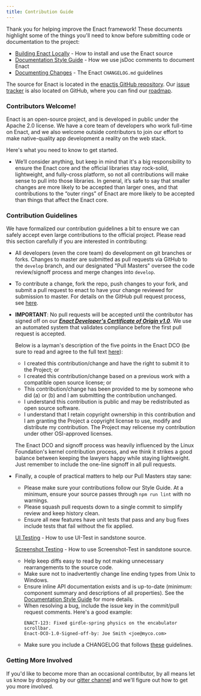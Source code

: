```yaml
---
title: Contribution Guide
---
```


Thank you for helping improve the Enact framework! These documents highlight some of the things you'll need to know before
submitting code or documentation to the project:

<!-- *   [Coding Style Guide](./code-style.md) - The Enact code style explained -->
*   [Building Enact Locally](./building-enact-locally.md) - How to install and use the Enact source
*   [Documentation Style Guide](./documentation.md) - How we use jsDoc comments to document Enact
*   [Documenting Changes](./changelogs.md) -  The Enact `CHANGELOG.md` guidelines

The source for Enact is located in the [enactjs GitHub repository](https://github.com/enactjs/enact). Our [issue tracker](https://github.com/enactjs/enact/issues) is also located on GitHub, where you can find our [roadmap](https://github.com/enactjs/enact/issues/1504).

### Contributors Welcome!

Enact is an open-source project, and is developed in public under the Apache 2.0 license. We have a core team of
developers who work full-time on Enact, and we also welcome outside contributors to join our effort to make native-quality
app development a reality on the web stack.

Here's what you need to know to get started.

*   We’ll consider anything, but keep in mind that it's a big responsibility to ensure the Enact core and the official
	libraries stay rock-solid, lightweight, and fully-cross platform, so not all contributions will make sense to pull into
	those libraries. In general, it’s safe to say that smaller changes are more likely to be accepted than larger ones, and
	that contributions to the “outer rings” of Enact are more likely to be accepted than things that affect the Enact core.

### Contribution Guidelines

We have formalized our contribution guidelines a bit to ensure we can safely accept even large contributions to the official
project. Please read this section carefully if you are interested in contributing:

*   All developers (even the core team) do development on git branches or forks. Changes to master are submitted as pull requests
	via GitHub to the `develop` branch, and our designated "Pull Masters" oversee the code review/signoff process and merge changes
	into `develop`.

*   To contribute a change, fork the repo, push changes to your fork, and submit a pull request to enact to have your change
	reviewed for submission to master. For details on the GitHub pull request process, see [here](https://help.github.com/articles/using-pull-requests).

*   **IMPORTANT**: No pull requests will be accepted until the contributor has signed off on our ***[Enact Developer's Certificate of Origin v1.0](./dco.md)***. We use an automated system that validates compliance before the first pull request is accepted.

	Below is a layman's description of the five points in the Enact DCO (be sure to read and agree to the full text [here](./dco.md)):

	*   I created this contribution/change and have the right to submit it to the Project; or
	*   I created this contribution/change based on a previous work with a compatible open source license; or
	*   This contribution/change has been provided to me by someone who did (a) or (b) and I am submitting the contribution unchanged.
	*   I understand this contribution is public and may be redistributed as open source software.
	*   I understand that I retain copyright ownership in this contribution and I am granting the Project a copyright license to
		use, modify and distribute my contribution. The Project may relicense my contribution under other OSI-approved licenses.
	
	The Enact DCO and signoff process was heavily influenced by the Linux Foundation's kernel contribution process, and we think
	it strikes a good balance between keeping the lawyers happy while staying lightweight. Just remember to include the one-line
	signoff in all pull requests.

*   Finally, a couple of practical matters to help our Pull Masters stay sane:

	*   Please make sure your contributions follow our Style Guide.  At a minimum, ensure your source passes through
	`npm run lint` with no warnings.
	*   Please squash pull requests down to a single commit to simplify review and keep history clean.
	*   Ensure all new features have unit tests that pass and any bug fixes include tests that
	fail without the fix applied.

	[UI Testing](./ui-testing.md) -  How to use UI-Test in sandstone source.

	[Screenshot Testing](./screenshot-testing.md) -  How to use Screenshot-Test in sandstone source.

	*   Help keep diffs easy to read by not making unnecessary rearrangements to the source code.
	*   Make sure not to inadvertently change line ending types from Unix to Windows.
	*   Ensure inline API documentation exists and is up-to-date (minimum: component summary and descriptions of all
	properties). See the [Documentation Style Guide](./documentation.md) for more details.
	*   When resolving a bug, include the issue key in the commit/pull request comments. Here's a good example:
		```
		ENACT-123: Fixed girdle-spring physics on the encabulator scrollbar.
		Enact-DCO-1.0-Signed-off-by: Joe Smith <joe@myco.com>
		```
	*   Make sure you include a CHANGELOG that follows [these](./changelogs.md) guidelines.

### Getting More Involved

If you'd like to become more than an occasional contributor, by all means let us know by dropping by
our [gitter channel](https://gitter.im/EnactJS/Lobby/~chat#share) and we'll figure out how to get
you more involved.
